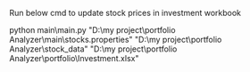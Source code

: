 Run below cmd to update stock prices in investment workbook

python main\main.py "D:\my project\portfolio Analyzer\main\stocks.properties" "D:\my project\portfolio Analyzer\stock_data" "D:\my project\portfolio Analyzer\portfolio\Investment.xlsx"